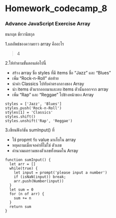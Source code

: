 # Homework_codecamp_8
### Advance JavaScript Exercise Array
ธนกฤต ชัยวานิชกุล

1.ผลลัพธ์ของความยาว array คืออะไร
> 4

2.ให้ทำตามขั้นตอนต่อไปนี้
- สร้าง array ชื่อ styles ที่มี items ชื่อ “Jazz” และ “Blues”
- เพิ่ม “Rock-n-Roll” ต่อท้าย
- นำค่า Classics ไปทับค่าตรงกลางของ Array
- นำ items ตัวแรกออกมาและลบ items ตัวนั้นออกจาก array
- เพิ่ม “Rap” และ “Reggae” ไปข้างหน้าของ Array
```
styles = ['Jazz', 'Blues']
styles.push('Rock-n-Roll')
styles[1] = 'Classics'
styles.shift()
styles.unshift('Rap', 'Reggae')
```

3.เขียนฟังก์ชัน sumInput() ที่
- ใช้ propmt รับ value มาเก็บใน array
- หยุดถามเมื่อเจอค่าที่ไม่ใช่ ตัวเลข
- คำนวณผลรวมของตัวเลขทั้งหมดใน Array
```
function sumInput() {
  let arr = []
  while(true) {
    let input = prompt('please input a number')
    if (isNaN(input)) break;
    arr.push(Number(input))
  }
  let sum = 0
  for (n of arr) {
    sum += n
  }
  return sum
}
```
